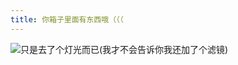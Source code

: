 ```yaml
---
title: 你箱子里面有东西哦（（（
---
```

<imageview
    title="资源主页图片，但是光没了" 
    tagline="眼睛光照强度比灯都高(雾)"
    :imgprop="[
        {'text': '制作者', 'value': 'Starcloudsea'},
        {'text': '软件', 'value': 'Blender'},
        {'text': '渲染器', 'value': 'Cycles'},
        {'text': '滤镜', 'value': '忘了😅'},
        {'text': '分辨率', 'value': '1920x1080'},
    ]">
    <img src="/Images/docs/Shared/Blogs/MediaLibrary/Images/MonsterInChest/RTX(No).png" title="只是去了个灯光而已(我才不会告诉你我还加了个滤镜)"/>
</imageview>

